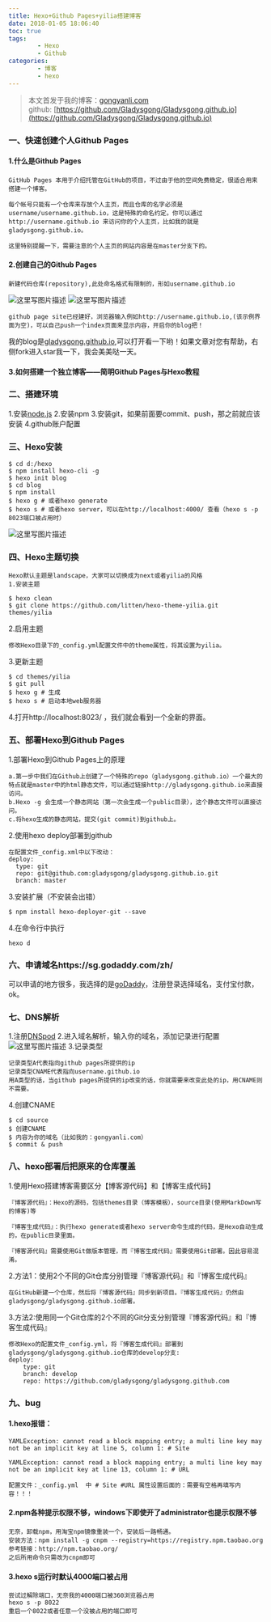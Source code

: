 ```yaml
---
title: Hexo+Github Pages+yilia搭建博客
date: 2018-01-05 18:06:40
toc: true
tags:
        - Hexo
        - Github
categories:
		- 博客
		- hexo
---
```

>本文首发于我的博客：[gongyanli.com](http://gongyanli.com/Hexo-Github-Pages%E6%90%AD%E5%BB%BA%E5%8D%9A%E5%AE%A2/)  
>github: [https://github.com/Gladysgong/Gladysgong.github.io](https://github.com/Gladysgong/Gladysgong.github.io)
 
### 一、快速创建个人Github Pages
#### 1.什么是Github Pages

	GitHub Pages 本用于介绍托管在GitHub的项目，不过由于他的空间免费稳定，很适合用来搭建一个博客。

	每个帐号只能有一个仓库来存放个人主页，而且仓库的名字必须是username/username.github.io，这是特殊的命名约定。你可以通过http://username.github.io 来访问你的个人主页，比如我的就是gladysgong.github.io。

	这里特别提醒一下，需要注意的个人主页的网站内容是在master分支下的。

#### 2.创建自己的Github Pages
	新建代码仓库(repository),此处命名格式有限制的，形如username.github.io
![这里写图片描述](http://img.blog.csdn.net/20180105161022371?watermark/2/text/aHR0cDovL2Jsb2cuY3Nkbi5uZXQvdTAxMjA1MjE2OA==/font/5a6L5L2T/fontsize/400/fill/I0JBQkFCMA==/dissolve/70/gravity/SouthEast)
![这里写图片描述](http://img.blog.csdn.net/20180105161115747?watermark/2/text/aHR0cDovL2Jsb2cuY3Nkbi5uZXQvdTAxMjA1MjE2OA==/font/5a6L5L2T/fontsize/400/fill/I0JBQkFCMA==/dissolve/70/gravity/SouthEast)
		 
	github page site已经建好，浏览器输入例如http://username.github.io,(该示例界面为空)，可以自己push一个index页面来显示内容，开启你的blog把！
我的blog是[gladysgong.github.io](gladysgong.github.io),可以打开看一下哟！如果文章对您有帮助，右侧fork进入star我一下，我会美美哒一天。
	
#### 3.如何搭建一个独立博客——简明Github Pages与Hexo教程



### 二、搭建环境
1.安装[node.js](https://nodejs.org/en/)
2.安装npm
3.安装git，如果前面要commit、push，那之前就应该安装
4.github账户配置
### 三、Hexo安装
	$ cd d:/hexo
	$ npm install hexo-cli -g
	$ hexo init blog
	$ cd blog
	$ npm install
	$ hexo g # 或者hexo generate
	$ hexo s # 或者hexo server，可以在http://localhost:4000/ 查看（hexo s -p 8023端口被占用时）
![这里写图片描述](http://img.blog.csdn.net/20180105162744799?watermark/2/text/aHR0cDovL2Jsb2cuY3Nkbi5uZXQvdTAxMjA1MjE2OA==/font/5a6L5L2T/fontsize/400/fill/I0JBQkFCMA==/dissolve/70/gravity/SouthEast)
### 四、Hexo主题切换
	Hexo默认主题是landscape，大家可以切换成为next或者yilia的风格
	1.安装主题
	
	$ hexo clean
	$ git clone https://github.com/litten/hexo-theme-yilia.git themes/yilia

2.启用主题

	修改Hexo目录下的_config.yml配置文件中的theme属性，将其设置为yilia。
3.更新主题

	$ cd themes/yilia
	$ git pull
	$ hexo g # 生成
	$ hexo s # 启动本地web服务器
4.打开http://localhost:8023/ ，我们就会看到一个全新的界面。
### 五、部署Hexo到Github Pages
1.部署Hexo到Github Pages上的原理

    a.第一步中我们在Github上创建了一个特殊的repo（gladysgong.github.io）一个最大的特点就是master中的html静态文件，可以通过链接http://gladysgong.github.io来直接访问。
    b.Hexo -g 会生成一个静态网站（第一次会生成一个public目录），这个静态文件可以直接访问。
    c.将hexo生成的静态网站，提交(git commit)到github上。
2.使用hexo deploy部署到github

	在配置文件_config.xml中以下改动：
	deploy:
	  type: git
	  repo: git@github.com:gladysgong/gladysgong.github.io.git
	  branch: master
3.安装扩展（不安装会出错）
	
	$ npm install hexo-deployer-git --save
4.在命令行中执行
	
	hexo d
	
### 六、申请域名https://sg.godaddy.com/zh/ 
可以申请的地方很多，我选择的是[goDaddy](https://sg.godaddy.com/zh/)，注册登录选择域名，支付宝付款，ok。
### 七、DNS解析
1.注册[DNSpod](https://www.dnspod.cn/)
2.进入域名解析，输入你的域名，添加记录进行配置
![这里写图片描述](http://img.blog.csdn.net/20180105165317195?watermark/2/text/aHR0cDovL2Jsb2cuY3Nkbi5uZXQvdTAxMjA1MjE2OA==/font/5a6L5L2T/fontsize/400/fill/I0JBQkFCMA==/dissolve/70/gravity/SouthEast)
3.记录类型
		
	记录类型A代表指向github pages所提供的ip
	记录类型CNAME代表指向username.github.io
	用A类型的话，当github pages所提供的ip改变的话，你就需要来改变此处的ip，用CNAME则不需要。
4.创建CNAME
		
	$ cd source
	$ 创建CNAME
	$ 内容为你的域名（比如我的：gongyanli.com）
	$ commit & push
### 八、hexo部署后把原来的仓库覆盖
1.使用Hexo搭建博客需要区分【博客源代码】和【博客生成代码】
	

    『博客源代码』：Hexo的源码，包括themes目录（博客模板），source目录(使用MarkDown写的博客)等

    『博客生成代码』：执行hexo generate或者hexo server命令生成的代码，是Hexo自动生成的，在public目录里面。
	
	『博客源代码』需要使用Git做版本管理，而『博客生成代码』需要使用Git部署。因此容易混淆。
2.方法1：使用2个不同的Git仓库分别管理『博客源代码』和『博客生成代码』

	在GitHub新建一个仓库，然后将『博客源代码』同步到新项目。『博客生成代码』仍然由gladysgong/gladysgong.github.io部署。
3.方法2:使用同一个Git仓库的2个不同的Git分支分别管理『博客源代码』和『博客生成代码』

	修改Hexo的配置文件_config.yml，将『博客生成代码』部署到gladysgong/gladysgong.github.io仓库的develop分支:
	deploy:
		type: git
		branch: develop
		repo: https://github.com/gladysgong/gladysgong.github.com
	
### 九、bug
#### 1.hexo报错：

```
YAMLException: cannot read a block mapping entry; a multi line key may not be an implicit key at line 5, column 1: # Site

YAMLException: cannot read a block mapping entry; a multi line key may not be an implicit key at line 13, column 1: # URL
```
	配置文件：_config.yml  中 # Site #URL 属性设置后面的：需要有空格再填写内容！！！
#### 2.npm各种提示权限不够，windows下即使开了administrator也提示权限不够
	无奈，卸载npm，用淘宝npm镜像重装一个，安装后一路畅通。
	安装方法：npm install -g cnpm --registry=https://registry.npm.taobao.org
	参考链接：http://npm.taobao.org/
	之后所用命令只需改为cnpm即可
#### 3.hexo s运行时默认4000端口被占用
	尝试过解除端口，无奈我的4000端口被360浏览器占用
	hexo s -p 8022
	重启一个8022或者任意一个没被占用的端口即可


